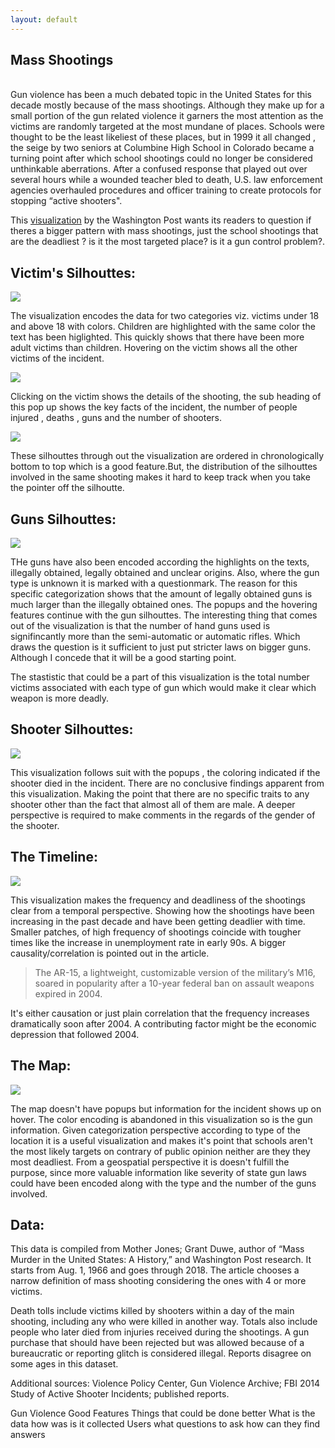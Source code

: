 ```yaml
---
layout: default
---
```



## [](#header-1) Mass Shootings


<br/>
Gun violence has been a much debated topic in the United States for this decade mostly because of the mass shootings. Although they make up for a small portion of the gun related violence it garners the most attention as the victims are randomly targeted at the most mundane of places. Schools were thought to be the least likeliest of these places,  but in 1999 it all changed , the seige by two seniors at Columbine High School in Colorado became a turning point after which school shootings could no longer be considered unthinkable aberrations. After a confused response that played out over several hours while a wounded teacher bled to death, U.S. law enforcement agencies overhauled procedures and officer training to create protocols for stopping “active shooters". 

This [visualization](https://www.washingtonpost.com/graphics/2018/national/mass-shootings-in-america/?utm_term=.1edd33106187) by the Washington Post wants its readers to question if theres a bigger pattern with mass shootings, just the school shootings that are the deadliest ? is it the most targeted place? is it a gun control problem?. 


## [](#header-2) Victim's Silhouttes:

![](https://raw.githubusercontent.com/ameybarapatre/ameybarapatre.github.io/master/child-1.PNG)

The visualization encodes the data for two categories viz. victims under 18 and above 18 with colors. Children are highlighted with the same color the text has been higlighted. This quickly shows that there have been more adult victims than children. Hovering on the victim shows all the other victims of the incident.

![](https://raw.githubusercontent.com/ameybarapatre/ameybarapatre.github.io/master/popups-7.PNG)

Clicking on the victim shows the details of the shooting, the sub heading of this pop up shows the key facts of the incident, the number of people injured , deaths , guns and the number of shooters. 


![](https://raw.githubusercontent.com/ameybarapatre/ameybarapatre.github.io/master/2-temporal.PNG)

These silhouttes through out the visualization are ordered in chronologically bottom to top which is a good feature.But, the distribution of the silhouttes involved in the same shooting makes it hard to keep track when you take the pointer off the silhoutte. 


##  [](#header-2) Guns Silhouttes:

![](https://raw.githubusercontent.com/ameybarapatre/ameybarapatre.github.io/master/guns-3.PNG)

THe guns have also been encoded according the highlights on the texts, illegally obtained, legally obtained and unclear origins. Also, where the gun type is unknown it is marked with a questionmark. The reason for this specific categorization shows that the amount of legally obtained guns is much larger than the illegally obtained ones.  The popups and the hovering features continue with the gun silhouttes. The interesting thing that comes out of the visualization is that the number of hand guns used is signifincantly more than the semi-automatic or automatic rifles. Which draws the question is it sufficient to just put stricter laws on bigger guns. Although I concede that it will be a good starting point.

The stastistic that could be a part of this visualization is the total number victims associated with each type of gun which would make it clear which weapon is more deadly.


##  [](#header-2) Shooter Silhouttes:

![](https://raw.githubusercontent.com/ameybarapatre/ameybarapatre.github.io/master/shooters-4.PNG)

This visualization follows suit with the popups , the coloring indicated if the shooter died in the incident. There are no conclusive findings apparent from this visualization. Making the point that there are no specific traits  to any shooter other than the fact that almost all of them are male. A deeper perspective is required to make comments in the regards of the gender of the shooter.

## [](#header-2) The Timeline:

![](https://raw.githubusercontent.com/ameybarapatre/ameybarapatre.github.io/master/timeline-5.PNG)

This visualization makes the frequency and deadliness of the shootings clear from a temporal perspective. Showing how the shootings have been increasing in the past decade and have been getting deadlier with time. Smaller patches, of high frequency of shootings coincide with tougher times like the increase in unemployment rate in early 90s. A bigger causality/correlation is pointed out in the article.

> The AR-15, a lightweight, customizable version of the military’s M16,
> soared in popularity  after a 10-year federal ban on assault weapons expired in 2004.

It's either causation or just plain correlation that the frequency increases dramatically soon after 2004. A contributing factor might be the economic depression that followed 2004.


## [](#header-2) The Map:

![](https://raw.githubusercontent.com/ameybarapatre/ameybarapatre.github.io/master/maps-6.PNG)


The map doesn't have popups but information for the incident shows up on hover. The color encoding is abandoned in this visualization so is the gun information. Given categorization perspective according to type of the location it is a useful visualization and makes it's point that schools aren't the most likely targets on contrary of public opinion neither are they they most deadliest. From a geospatial perspective it is doesn't fulfill the purpose, since more valuable information like severity of state gun laws could have been encoded along with the type and the number of the guns involved.



## [](#header-3) Data:


This data is compiled from Mother Jones; Grant Duwe, author of “Mass Murder in the United States: A History,” and Washington Post research. It starts from Aug. 1, 1966 and goes through 2018. The article chooses a narrow definition of mass shooting considering the ones with 4 or more victims.
 
Death tolls include victims killed by shooters within a day of the main shooting, including any who were killed in another way. Totals also include people who later died from injuries received during the shootings. A gun purchase that should have been rejected but was allowed because of a bureaucratic or reporting glitch is considered illegal. Reports disagree on some ages in this dataset. 

Additional sources: Violence Policy Center, Gun Violence Archive; FBI 2014 Study of Active Shooter Incidents; published reports.




Gun Violence 
Good Features
Things that could be done better
What is the data
how was is it collected
Users
what questions to ask
how can they find answers